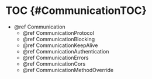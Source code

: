 TOC {#CommunicationTOC}
=======================

- @ref Communication
  - @ref CommunicationProtocol
  - @ref CommunicationBlocking
  - @ref CommunicationKeepAlive
  - @ref CommunicationAuthentication
  - @ref CommunicationErrors
  - @ref CommunicationCors
  - @ref CommunicationMethodOverride
